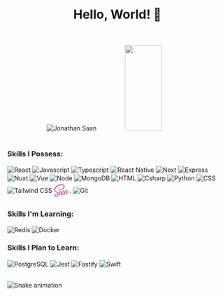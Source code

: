 <h1 align="center"><br>Hello, World! 🤙<br><br></h1>
<div align="center">
  <img width="49%" height="195px" src="https://github-readme-stats.vercel.app/api?username=JonathanSaan&show_icons=true&count_private=true&hide_border=true&title_color=c307f2&icon_color=c307f2f&text_color=c9d1d9&bg_color=0d1117" alt="Jonathan Saan" /> 
  <img width="41%" height="195px" src="https://github-readme-stats.vercel.app/api/top-langs/?username=JonathanSaan&&layout=compact&hide_border=true&title_color=c307f2&text_color=00bfbf&bg_color=0d1117" />
</div><br>

### Skills I Possess:
<div valign="top">
  <img align="center" alt="React" height="40" width="40" src="https://user-images.githubusercontent.com/25181517/183897015-94a058a6-b86e-4e42-a37f-bf92061753e5.png" />
  <img align="center" alt="Javascript" height="40" width="40" src="https://user-images.githubusercontent.com/25181517/117447155-6a868a00-af3d-11eb-9cfe-245df15c9f3f.png" />
  <img align="center" alt="Typescript" height="40" width="40" src="https://user-images.githubusercontent.com/25181517/183890598-19a0ac2d-e88a-4005-a8df-1ee36782fde1.png" />
  <img align="center" alt="React Native" height="40" width="40" src="https://reactnative.dev/img/header_logo.svg" />
  <img align="center" alt="Next" height="40" width="40" src="https://github.com/marwin1991/profile-technology-icons/assets/136815194/5f8c622c-c217-4649-b0a9-7e0ee24bd704" />
  <img align="center" alt="Express" height="40" width="40" src="https://user-images.githubusercontent.com/25181517/183859966-a3462d8d-1bc7-4880-b353-e2cbed900ed6.png" />
  <img align="center" alt="Nuxt" height="40" width="40" src="https://github.com/marwin1991/profile-technology-icons/assets/136815194/ebd92b15-970a-45b8-8c4c-0ecf69b17cdc" />
  <img align="center" alt="Vue" height="40" width="40" src="https://user-images.githubusercontent.com/25181517/117448124-a2da9800-af3e-11eb-85d2-bd1b69b65603.png" />
  <img align="center" alt="Node" height="40" width="40" src="https://user-images.githubusercontent.com/25181517/183568594-85e280a7-0d7e-4d1a-9028-c8c2209e073c.png" />
  <img align="center" alt="MongoDB" height="40" width="40" src="https://user-images.githubusercontent.com/25181517/182884177-d48a8579-2cd0-447a-b9a6-ffc7cb02560e.png" />
  <img align="center" alt="HTML" height="40" width="40" src="https://user-images.githubusercontent.com/25181517/192158954-f88b5814-d510-4564-b285-dff7d6400dad.png" />
  <img align="center" alt="Csharp" height="40" width="40" src="https://user-images.githubusercontent.com/25181517/121405384-444d7300-c95d-11eb-959f-913020d3bf90.png" />
  <img align="center" alt="Python" height="40" width="40" src="https://user-images.githubusercontent.com/25181517/183423507-c056a6f9-1ba8-4312-a350-19bcbc5a8697.png" />
  <img align="center" alt="CSS" height="40" width="40" src="https://user-images.githubusercontent.com/25181517/183898674-75a4a1b1-f960-4ea9-abcb-637170a00a75.png" />
  <img align="center" alt="Tailwind CSS" height="40" width="40" src="https://user-images.githubusercontent.com/25181517/202896760-337261ed-ee92-4979-84c4-d4b829c7355d.png" />
  <img align="center" alt="SCSS" height="40" width="40" src="https://raw.githubusercontent.com/devicons/devicon/master/icons/sass/sass-original.svg" />
  <img align="center" alt="Git" height="40" width="40" src="https://user-images.githubusercontent.com/25181517/192108372-f71d70ac-7ae6-4c0d-8395-51d8870c2ef0.png" />
</div>

### Skills I'm Learning:
<div valign="top">
  <img align="center" alt="Redis" height="40" width="40" src="https://user-images.githubusercontent.com/25181517/182884894-d3fa6ee0-f2b4-4960-9961-64740f533f2a.png" />
  <img align="center" alt="Docker" height="40" width="40" src="https://user-images.githubusercontent.com/25181517/117207330-263ba280-adf4-11eb-9b97-0ac5b40bc3be.png" />
</div>

### Skills I Plan to Learn:
<div valign="top">
  <img align="center" alt="PostgreSQL" height="40" width="40" src="https://user-images.githubusercontent.com/25181517/117208740-bfb78400-adf5-11eb-97bb-09072b6bedfc.png" />
  <img align="center" alt="Jest" height="40" width="40" src="https://user-images.githubusercontent.com/25181517/187955005-f4ca6f1a-e727-497b-b81b-93fb9726268e.png" />
  <img align="center" alt="Fastify" height="40" width="40" src="https://user-images.githubusercontent.com/46967826/235814699-7bf7e5ce-19d1-469b-9efe-fe89412349d8.png" />
  <img align="center" alt="Swift" height="40" width="40" src="https://user-images.githubusercontent.com/25181517/121406389-6267a300-c95e-11eb-8d67-f1e22afe8aea.png" />
</div><br>

![Snake animation](https://github.com/JonathanSaan/JonathanSaan/blob/output/github-contribution-grid-snake.svg)
